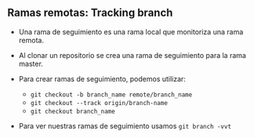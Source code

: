 ## Ramas remotas: Tracking branch

* Una rama de seguimiento es una rama local que monitoriza una rama remota.

* Al clonar un repositorio se crea una rama de seguimiento para la rama master.

* Para crear ramas de seguimiento, podemos utilizar:
  * `git checkout -b branch_name remote/branch_name`
  * `git checkout --track origin/branch-name`
  * `git checkout branch_name`

* Para ver nuestras ramas de seguimiento usamos `git branch -vvt`  